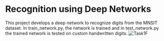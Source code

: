 # Recognition using Deep Networks

This project develops a deep network to recognize digits from the MNSIT dataset. In train_network.py, the network is trained and in test_network.py the trained network is tested on custom handwritten digits.
![Task1F](https://user-images.githubusercontent.com/55364143/235336910-93ed2989-1f6d-4de4-8279-2576378ebed4.jpg)
